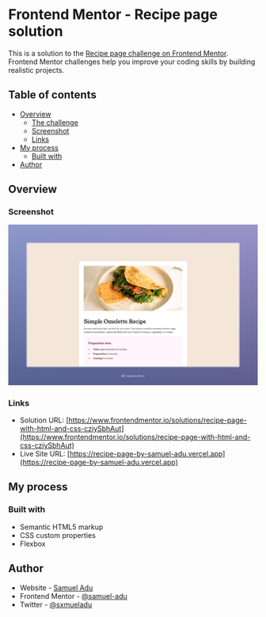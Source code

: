 # Frontend Mentor - Recipe page solution

This is a solution to the [Recipe page challenge on Frontend Mentor](https://www.frontendmentor.io/challenges/recipe-page-KiTsR8QQKm). Frontend Mentor challenges help you improve your coding skills by building realistic projects.

## Table of contents

- [Overview](#overview)
  - [The challenge](#the-challenge)
  - [Screenshot](#screenshot)
  - [Links](#links)
- [My process](#my-process)
  - [Built with](#built-with)
- [Author](#author)

## Overview

### Screenshot

![](./screenshot.jpeg)

### Links

- Solution URL: [https://www.frontendmentor.io/solutions/recipe-page-with-html-and-css-cziySbhAut](https://www.frontendmentor.io/solutions/recipe-page-with-html-and-css-cziySbhAut)
- Live Site URL: [https://recipe-page-by-samuel-adu.vercel.app](https://recipe-page-by-samuel-adu.vercel.app)

## My process

### Built with

- Semantic HTML5 markup
- CSS custom properties
- Flexbox

## Author

- Website - [Samuel Adu](https://www.samueladu.dev)
- Frontend Mentor - [@samuel-adu](https://www.frontendmentor.io/profile/samuel-adu)
- Twitter - [@sxmueladu](https://www.twitter.com/sxmueladu)
